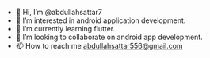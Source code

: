 - 👋 Hi, I’m @abdullahsattar7
- 👀 I’m interested in android application development.
- 🌱 I’m currently learning flutter.
- 💞️ I’m looking to collaborate on android app development.
- 📫 How to reach me abdullahsattar556@gmail.com

<!---
abdullahsattar7/abdullahsattar7 is a ✨ special ✨ repository because its `README.md` (this file) appears on your GitHub profile.
You can click the Preview link to take a look at your changes.
--->
